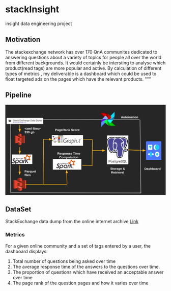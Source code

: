 # stackInsight
insight data engineering project
## Motivation
The stackexchange network has over 170 QnA communites dedicated to answering questions about a variety of topics for people all over the world from different backgrounds. It would certainly be intersting to analyse which product(read tags) are more popular and active. By calculation of different types of metrics , my deliverable is a dashboard which could be used to float targeted ads on the pages which have the relevant products.
"""

## Pipeline
![diagram](pipeline.png)

## DataSet
StackExchange data dump from the online internet archive [Link](https://archive.org/download/stackexchange) 

### Metrics
For a given online community and a set of tags entered by a user, the dashboard displays:
1. Total number of questions being asked over time
2. The average response time of the answers to the questions over time.
3. The proportion of questions which have received an acceptable answer over time
4. The page rank of the question pages and how it varies over time
